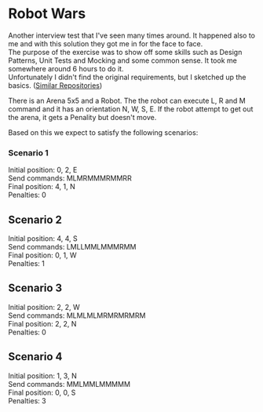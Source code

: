 # Robot Wars

Another interview test that I've seen many times around. It happened also to me and with this solution they got me in for the face to face.  
The purpose of the exercise was to show off some skills such as Design Patterns, Unit Tests and Mocking and some common sense. It took me somewhere around 6 hours to do it.  
Unfortunately I didn't find the original requirements, but I sketched up the basics. ([Similar Repositories](https://github.com/search?utf8=%E2%9C%93&q=robotwars&type=))

There is an Arena 5x5 and a Robot. The the robot can execute L, R and M command and it has an orientation N, W, S, E.
If the robot attempt to get out the arena, it gets a Penality but doesn't move.

Based on this we expect to satisfy the following scenarios:

### Scenario 1
Initial position: 0, 2, E  
Send commands: MLMRMMMRMMRR   
Final position: 4, 1, N  
Penalties: 0

## Scenario 2
Initial position: 4, 4, S  
Send commands: LMLLMMLMMMRMM  
Final position: 0, 1, W  
Penalties: 1

## Scenario 3
Initial position: 2, 2, W   
Send commands: MLMLMLMRMRMRMRM   
Final position: 2, 2, N  
Penalties: 0  

## Scenario 4 
Initial position: 1, 3, N  
Send commands: MMLMMLMMMMM   
Final position: 0, 0, S  
Penalties: 3
